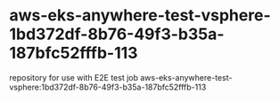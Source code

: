 # aws-eks-anywhere-test-vsphere-1bd372df-8b76-49f3-b35a-187bfc52fffb-113
repository for use with E2E test job aws-eks-anywhere-test-vsphere:1bd372df-8b76-49f3-b35a-187bfc52fffb-113
